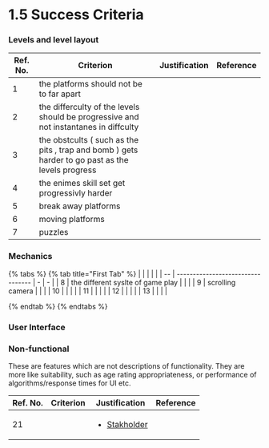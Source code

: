 # 1.5 Success Criteria

### Levels and level layout

| Ref. No. | Criterion                                                                                         | Justification | Reference |
| -------- | ------------------------------------------------------------------------------------------------- | ------------- | --------- |
| 1        | the platforms should not be to far apart                                                          |               |           |
| 2        | the differculty of the levels should be progressive and not instantanes in diffculty              |               |           |
| 3        | the obstcults ( such as the pits , trap and bomb ) gets harder to go past as the levels progress  |               |           |
| 4        | the enimes skill set get progressivly harder                                                      |               |           |
| 5        | break away platforms                                                                              |               |           |
| 6        | moving platforms                                                                                  |               |           |
| 7        | puzzles                                                                                           |               |           |

### Mechanics

{% tabs %}
{% tab title="First Tab" %}
|    |                                   |   |   |
| -- | --------------------------------- | - | - |
| 8  | the different syslte of game play |   |   |
| 9  | scrolling camera                  |   |   |
| 10 |                                   |   |   |
| 11 |                                   |   |   |
| 12 |                                   |   |   |
| 13 |                                   |   |   |


{% endtab %}
{% endtabs %}







### User Interface







### Non-functional

These are features which are not descriptions of functionality. They are more like suitability, such as age rating appropriateness, or performance of algorithms/response times for UI etc.

| Ref. No. | Criterion | Justification                                                  | Reference |
| -------- | --------- | -------------------------------------------------------------- | --------- |
| 21       |           | <ul><li><a href="1.2-stakeholders.md">Stakholder</a></li></ul> |           |
